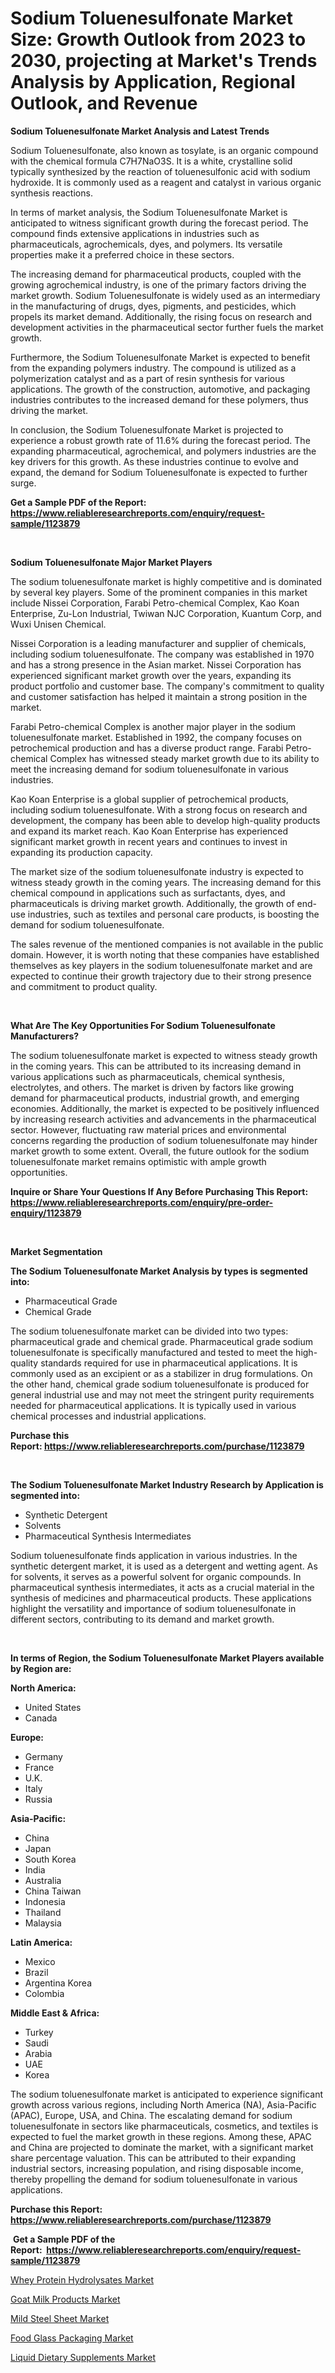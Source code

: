 <p><h1>Sodium Toluenesulfonate Market Size: Growth Outlook from 2023 to 2030, projecting at Market's Trends Analysis by Application, Regional Outlook, and Revenue</h1></p><p><strong>Sodium Toluenesulfonate Market Analysis and Latest Trends</strong></p>
<p><p>Sodium Toluenesulfonate, also known as tosylate, is an organic compound with the chemical formula C7H7NaO3S. It is a white, crystalline solid typically synthesized by the reaction of toluenesulfonic acid with sodium hydroxide. It is commonly used as a reagent and catalyst in various organic synthesis reactions.</p><p>In terms of market analysis, the Sodium Toluenesulfonate Market is anticipated to witness significant growth during the forecast period. The compound finds extensive applications in industries such as pharmaceuticals, agrochemicals, dyes, and polymers. Its versatile properties make it a preferred choice in these sectors.</p><p>The increasing demand for pharmaceutical products, coupled with the growing agrochemical industry, is one of the primary factors driving the market growth. Sodium Toluenesulfonate is widely used as an intermediary in the manufacturing of drugs, dyes, pigments, and pesticides, which propels its market demand. Additionally, the rising focus on research and development activities in the pharmaceutical sector further fuels the market growth.</p><p>Furthermore, the Sodium Toluenesulfonate Market is expected to benefit from the expanding polymers industry. The compound is utilized as a polymerization catalyst and as a part of resin synthesis for various applications. The growth of the construction, automotive, and packaging industries contributes to the increased demand for these polymers, thus driving the market.</p><p>In conclusion, the Sodium Toluenesulfonate Market is projected to experience a robust growth rate of 11.6% during the forecast period. The expanding pharmaceutical, agrochemical, and polymers industries are the key drivers for this growth. As these industries continue to evolve and expand, the demand for Sodium Toluenesulfonate is expected to further surge.</p></p>
<p><strong>Get a Sample PDF of the Report:&nbsp; <a href="https://www.reliableresearchreports.com/enquiry/request-sample/1123879">https://www.reliableresearchreports.com/enquiry/request-sample/1123879</a></strong></p>
<p>&nbsp;</p>
<p><strong>Sodium Toluenesulfonate Major Market Players</strong></p>
<p><p>The sodium toluenesulfonate market is highly competitive and is dominated by several key players. Some of the prominent companies in this market include Nissei Corporation, Farabi Petro-chemical Complex, Kao Koan Enterprise, Zu-Lon Industrial, Twiwan NJC Corporation, Kuantum Corp, and Wuxi Unisen Chemical.</p><p>Nissei Corporation is a leading manufacturer and supplier of chemicals, including sodium toluenesulfonate. The company was established in 1970 and has a strong presence in the Asian market. Nissei Corporation has experienced significant market growth over the years, expanding its product portfolio and customer base. The company's commitment to quality and customer satisfaction has helped it maintain a strong position in the market.</p><p>Farabi Petro-chemical Complex is another major player in the sodium toluenesulfonate market. Established in 1992, the company focuses on petrochemical production and has a diverse product range. Farabi Petro-chemical Complex has witnessed steady market growth due to its ability to meet the increasing demand for sodium toluenesulfonate in various industries.</p><p>Kao Koan Enterprise is a global supplier of petrochemical products, including sodium toluenesulfonate. With a strong focus on research and development, the company has been able to develop high-quality products and expand its market reach. Kao Koan Enterprise has experienced significant market growth in recent years and continues to invest in expanding its production capacity.</p><p>The market size of the sodium toluenesulfonate industry is expected to witness steady growth in the coming years. The increasing demand for this chemical compound in applications such as surfactants, dyes, and pharmaceuticals is driving market growth. Additionally, the growth of end-use industries, such as textiles and personal care products, is boosting the demand for sodium toluenesulfonate.</p><p>The sales revenue of the mentioned companies is not available in the public domain. However, it is worth noting that these companies have established themselves as key players in the sodium toluenesulfonate market and are expected to continue their growth trajectory due to their strong presence and commitment to product quality.</p></p>
<p>&nbsp;</p>
<p><strong>What Are The Key Opportunities For Sodium Toluenesulfonate Manufacturers?</strong></p>
<p><p>The sodium toluenesulfonate market is expected to witness steady growth in the coming years. This can be attributed to its increasing demand in various applications such as pharmaceuticals, chemical synthesis, electrolytes, and others. The market is driven by factors like growing demand for pharmaceutical products, industrial growth, and emerging economies. Additionally, the market is expected to be positively influenced by increasing research activities and advancements in the pharmaceutical sector. However, fluctuating raw material prices and environmental concerns regarding the production of sodium toluenesulfonate may hinder market growth to some extent. Overall, the future outlook for the sodium toluenesulfonate market remains optimistic with ample growth opportunities.</p></p>
<p><strong>Inquire or Share Your Questions If Any Before Purchasing This Report: <a href="https://www.reliableresearchreports.com/enquiry/pre-order-enquiry/1123879">https://www.reliableresearchreports.com/enquiry/pre-order-enquiry/1123879</a></strong></p>
<p>&nbsp;</p>
<p><strong>Market Segmentation</strong></p>
<p><strong>The Sodium Toluenesulfonate Market Analysis by types is segmented into:</strong></p>
<p><ul><li>Pharmaceutical Grade</li><li>Chemical Grade</li></ul></p>
<p><p>The sodium toluenesulfonate market can be divided into two types: pharmaceutical grade and chemical grade. Pharmaceutical grade sodium toluenesulfonate is specifically manufactured and tested to meet the high-quality standards required for use in pharmaceutical applications. It is commonly used as an excipient or as a stabilizer in drug formulations. On the other hand, chemical grade sodium toluenesulfonate is produced for general industrial use and may not meet the stringent purity requirements needed for pharmaceutical applications. It is typically used in various chemical processes and industrial applications.</p></p>
<p><strong>Purchase this Report:&nbsp;<a href="https://www.reliableresearchreports.com/purchase/1123879">https://www.reliableresearchreports.com/purchase/1123879</a></strong></p>
<p>&nbsp;</p>
<p><strong>The Sodium Toluenesulfonate Market Industry Research by Application is segmented into:</strong></p>
<p><ul><li>Synthetic Detergent</li><li>Solvents</li><li>Pharmaceutical Synthesis Intermediates</li></ul></p>
<p><p>Sodium toluenesulfonate finds application in various industries. In the synthetic detergent market, it is used as a detergent and wetting agent. As for solvents, it serves as a powerful solvent for organic compounds. In pharmaceutical synthesis intermediates, it acts as a crucial material in the synthesis of medicines and pharmaceutical products. These applications highlight the versatility and importance of sodium toluenesulfonate in different sectors, contributing to its demand and market growth.</p></p>
<p>&nbsp;</p>
<p><strong>In terms of Region, the Sodium Toluenesulfonate Market Players available by Region are:</strong></p>
<p>
    <p> <strong> North America: </strong>
        <ul>
            <li>United States</li>
            <li>Canada</li>
        </ul>
        </p> 
    <p> <strong> Europe: </strong>
        <ul>
            <li>Germany</li>
            <li>France</li>
            <li>U.K.</li>
            <li>Italy</li>
            <li>Russia</li>
        </ul>
        </p> 
    <p> <strong> Asia-Pacific: </strong>
        <ul>
            <li>China</li>
            <li>Japan</li>
            <li>South Korea</li>
            <li>India</li>
            <li>Australia</li>
            <li>China Taiwan</li>
            <li>Indonesia</li>
            <li>Thailand</li>
            <li>Malaysia</li>
        </ul>
        </p> 
    <p> <strong> Latin America: </strong>
        <ul>
            <li>Mexico</li>
            <li>Brazil</li>
            <li>Argentina Korea</li>
            <li>Colombia</li>
        </ul>
        </p> 
    <p> <strong> Middle East & Africa: </strong>
        <ul>
            <li>Turkey</li>
            <li>Saudi</li>
            <li>Arabia</li>
            <li>UAE</li>
            <li>Korea</li>
        </ul>
    </p>
    </p>
<p><p>The sodium toluenesulfonate market is anticipated to experience significant growth across various regions, including North America (NA), Asia-Pacific (APAC), Europe, USA, and China. The escalating demand for sodium toluenesulfonate in sectors like pharmaceuticals, cosmetics, and textiles is expected to fuel the market growth in these regions. Among these, APAC and China are projected to dominate the market, with a significant market share percentage valuation. This can be attributed to their expanding industrial sectors, increasing population, and rising disposable income, thereby propelling the demand for sodium toluenesulfonate in various applications.</p></p>
<p><strong>Purchase this Report: <a href="https://www.reliableresearchreports.com/purchase/1123879">https://www.reliableresearchreports.com/purchase/1123879</a></strong></p>
<p>&nbsp;<strong>Get a Sample PDF of the Report:&nbsp;&nbsp;<a href="https://www.reliableresearchreports.com/enquiry/request-sample/1123879">https://www.reliableresearchreports.com/enquiry/request-sample/1123879</a></strong></p>
<p><strong></strong></p>
<p><p><a href="https://medium.com/@digitaldiviner12/decoding-whey-protein-hydrolysates-market-metrics-market-share-trends-and-growth-patterns-33b068833c1d">Whey Protein Hydrolysates Market</a></p><p><a href="https://medium.com/@altcoinartist/goat-milk-products-market-insight-market-trends-growth-forecasted-from-2023-to-2030-f27f79bd7551">Goat Milk Products Market</a></p><p><a href="https://github.com/kipkeeva/Market-Research-Report-List-1/blob/main/mild-steel-sheet-market.md">Mild Steel Sheet Market</a></p><p><a href="https://github.com/provorikovar/Market-Research-Report-List-1/blob/main/food-glass-packaging-market.md">Food Glass Packaging Market</a></p><p><a href="https://medium.com/@miningmaster/liquid-dietary-supplements-market-share-evolution-and-market-growth-trends-2023-2030-b2da2261d8fb">Liquid Dietary Supplements Market</a></p></p>